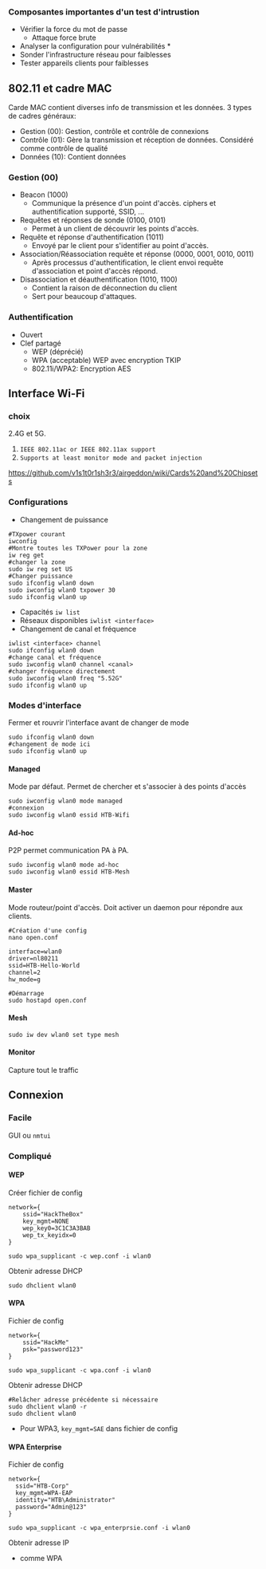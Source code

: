 ### Composantes importantes d'un test d'intrustion
* Vérifier la force du mot de passe
	* Attaque force brute
* Analyser la configuration pour vulnérabilités
	* 
* Sonder l'infrastructure réseau pour faiblesses
* Tester appareils clients pour faiblesses

## 802.11 et cadre MAC

Carde MAC contient diverses info de transmission et les données.
3 types de cadres généraux:
* Gestion (00): Gestion, contrôle et contrôle de connexions
* Contrôle (01):  Gère la transmission et réception de données. Considéré comme contrôle de qualité
* Données (10): Contient données

### Gestion (00)
* Beacon (1000)
	* Communique la présence d'un point d'accès. ciphers et authentification supporté, SSID, ...
* Requêtes et réponses de sonde (0100, 0101)
	* Permet à un client de découvrir les points d'accès.
* Requête et réponse d'authentification (1011)
	* Envoyé par le client pour s'identifier au point d'accès.
* Association/Réassociation requête et réponse (0000, 0001, 0010, 0011)
	* Après processus d'authentification, le client envoi requête d'association et point d'accès répond.
* Disassociation et déauthentification (1010, 1100)
	* Contient la raison de déconnection du client
	* Sert pour beaucoup d'attaques.
### Authentification
* Ouvert
*  Clef partagé
	* WEP (déprécié)
	* WPA (acceptable) WEP avec encryption TKIP
	* 802.11i/WPA2: Encryption AES
## Interface Wi-Fi
### choix
2.4G et 5G.
1. `IEEE 802.11ac or IEEE 802.11ax support`
2. `Supports at least monitor mode and packet injection`

https://github.com/v1s1t0r1sh3r3/airgeddon/wiki/Cards%20and%20Chipsets
### Configurations
* Changement de puissance
```shell
#TXpower courant
iwconfig
#Montre toutes les TXPower pour la zone
iw reg get
#changer la zone
sudo iw reg set US
#Changer puissance
sudo ifconfig wlan0 down
sudo iwconfig wlan0 txpower 30
sudo ifconfig wlan0 up
```
* Capacités `iw list`
*  Réseaux disponibles `iwlist <interface>`
*  Changement de canal et fréquence 
```shell
iwlist <interface> channel
sudo ifconfig wlan0 down
#change canal et fréquence
sudo iwconfig wlan0 channel <canal>
#changer fréquence directement
sudo iwconfig wlan0 freq "5.52G"
sudo ifconfig wlan0 up
``` 
### Modes d'interface
Fermer et rouvrir l'interface avant de changer de mode
```shell
sudo ifconfig wlan0 down
#changement de mode ici
sudo ifconfig wlan0 up
```
#### Managed
Mode par défaut. Permet de chercher et s'associer à des points d'accès
```shell
sudo iwconfig wlan0 mode managed
#connexion
sudo iwconfig wlan0 essid HTB-Wifi
```

#### Ad-hoc
P2P permet communication PA à PA.
```shell
sudo iwconfig wlan0 mode ad-hoc
sudo iwconfig wlan0 essid HTB-Mesh
```

#### Master
Mode routeur/point d'accès. Doit activer un daemon pour répondre aux clients.

```shell
#Création d'une config
nano open.conf

interface=wlan0
driver=nl80211
ssid=HTB-Hello-World
channel=2
hw_mode=g

#Démarrage
sudo hostapd open.conf
```

#### Mesh
```shell
sudo iw dev wlan0 set type mesh
```

#### Monitor
Capture tout le traffic

## Connexion
### Facile
GUI ou `nmtui` 
### Compliqué
#### WEP
Créer fichier de config
```config
network={
	ssid="HackTheBox"
    key_mgmt=NONE
    wep_key0=3C1C3A3BAB
    wep_tx_keyidx=0
}
```
```shell
sudo wpa_supplicant -c wep.conf -i wlan0
```
Obtenir adresse DHCP
```shell
sudo dhclient wlan0
```

#### WPA
Fichier de config
```config
network={
	ssid="HackMe"
    psk="password123"
}
```
```shell
sudo wpa_supplicant -c wpa.conf -i wlan0
```
Obtenir adresse DHCP
```shell
#Relâcher adresse précédente si nécessaire
sudo dhclient wlan0 -r
sudo dhclient wlan0
```
* Pour WPA3, `key_mgmt=SAE` dans fichier de config

#### WPA Enterprise
Fichier de config
```config
network={
  ssid="HTB-Corp"
  key_mgmt=WPA-EAP
  identity="HTB\Administrator"
  password="Admin@123"
}
```
```shell
sudo wpa_supplicant -c wpa_enterprsie.conf -i wlan0
```
Obtenir adresse IP
* comme WPA